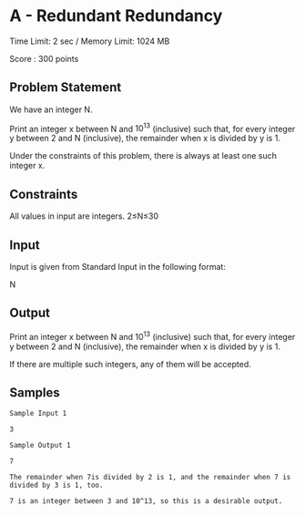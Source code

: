 # A - Redundant Redundancy

Time Limit: 2 sec / Memory Limit: 1024 MB

Score : 300 points
## Problem Statement

We have an integer N.

Print an integer x between N and $10^13$ (inclusive) such that, for every integer y between 2 and N (inclusive), the
remainder when x is divided by y is 1.

Under the constraints of this problem, there is always at least one such integer x.
## Constraints

All values in input are integers.
2≤N≤30

## Input

Input is given from Standard Input in the following format:

N


## Output

Print an integer x
between N and $10^13$ (inclusive) such that, for every integer y between 2 and N (inclusive), the remainder when x is
divided by y is 1.

If there are multiple such integers, any of them will be accepted.

## Samples
```
Sample Input 1

3

Sample Output 1

7

The remainder when 7is divided by 2 is 1, and the remainder when 7 is divided by 3 is 1, too.

7 is an integer between 3 and 10^13, so this is a desirable output.
```